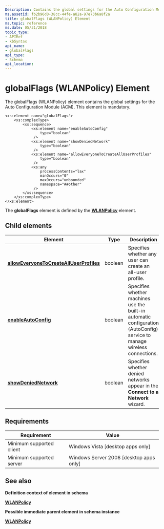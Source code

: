 ```yaml
---
Description: Contains the global settings for the Auto Configuration Module (ACM).
ms.assetid: fb2b96d0-38cc-44fe-a82a-97e73b6a8f2a
title: globalFlags (WLANPolicy) Element
ms.topic: reference
ms.date: 05/31/2018
topic_type: 
- APIRef
- kbSyntax
api_name: 
- globalFlags
api_type: 
- Schema
api_location: 
---
```


# globalFlags (WLANPolicy) Element

The globalFlags (WLANPolicy) element contains the global settings for the Auto Configuration Module (ACM). This element is mandatory.

``` syntax
<xs:element name="globalFlags">
    <xs:complexType>
        <xs:sequence>
            <xs:element name="enableAutoConfig"
                type="boolean"
             />
            <xs:element name="showDeniedNetwork"
                type="boolean"
             />
            <xs:element name="allowEveryoneToCreateAllUserProfiles"
                type="boolean"
             />
            <xs:any
                processContents="lax"
                minOccurs="0"
                maxOccurs="unbounded"
                namespace="##other"
             />
        </xs:sequence>
    </xs:complexType>
</xs:element>
```

The **globalFlags** element is defined by the [**WLANPolicy**](wlan-policyschema-wlanpolicy-element.md) element.

## Child elements



| Element                                                                                                                    | Type    | Description                                                                                                                          |
|----------------------------------------------------------------------------------------------------------------------------|---------|--------------------------------------------------------------------------------------------------------------------------------------|
| [**allowEveryoneToCreateAllUserProfiles**](wlan-policyschema-alloweveryonetocreatealluserprofiles-globalflags-element.md) | boolean | Specifies whether any user can create an all-user profile. <br/>                                                               |
| [**enableAutoConfig**](wlan-policyschema-enableautoconfig-globalflags-element.md)                                         | boolean | Specifies whether machines use the built-in automatic configuration (AutoConfig) service to manage wireless connections. <br/> |
| [**showDeniedNetwork**](wlan-policyschema-showdeniednetwork-globalflags-element.md)                                       | boolean | Specifies whether denied networks appear in the **Connect to a Network** wizard. <br/>                                         |



## Requirements



| Requirement | Value |
|-------------------------------------|------------------------------------------------------|
| Minimum supported client<br/> | Windows Vista \[desktop apps only\]<br/>       |
| Minimum supported server<br/> | Windows Server 2008 \[desktop apps only\]<br/> |



## See also

<dl> <dt>

**Definition context of element in schema**
</dt> <dt>

[**WLANPolicy**](wlan-policyschema-wlanpolicy-element.md)
</dt> <dt>

**Possible immediate parent element in schema instance**
</dt> <dt>

[**WLANPolicy**](wlan-policyschema-wlanpolicy-element.md)
</dt> </dl>

 

 




